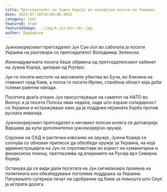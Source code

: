 ```yaml
---
title: Претседателот на Јужна Кореја во ненадејна посета на Украина
date: 2023-07-16T14:00:06.405Z
category: свет
featured: true
featuredImage: ../img/4-juz-kor-ukr.jpg
author: Вардарски
---
```

Јужнокорејскиот претседател Јун Сук-Јол во саботата ја посети Украина на разговори со претседателот Володимир Зеленски.

Изненадувачката посета беше објавена од претседателскиот кабинет на Јужна Кореја, цитиран од Ројтерс.

Јун го посети местото на масовните убиства во Буча, во близина на главниот град Киев, а потоа го посети Ирпин, станбена област која доби големи ракетни напади.

Посетата доаѓа откако Јун присуствуваше на самитот на НАТО во Вилнус и ја посети Полска оваа недела, каде што изрази солидарност со Украина и истражуваше како да ја поддржи нејзината борба против руската инвазија.

Јужнокорејскиот претседател и неговиот полски колега се договорија Варшава да купи дополнително јужнокорејско оружје.

Сојузник на САД и растечки извозник на оружје, Јужна Кореја се соочува со обновен притисок да обезбеди оружје за Украина, на која администрацијата на Јун се спротивстави во корист на хуманитарна и финансиска помош, претпазлива од влијанието на Русија врз Северна Кореја.

Останува да се види дали посетата на Јун сигнализира промена на политиката кон обезбедување поголема поддршка за Украина. Патувањето сугерира печат на одобрение од Киев за помошта што Сеул ја испрати досега.